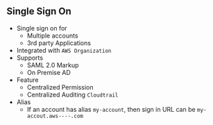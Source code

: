 ## Single Sign On

- Single sign on for
  - Multiple accounts
  - 3rd party Applications
- Integrated with `AWS Organization`
- Supports
  - SAML 2.0 Markup
  - On Premise AD
- Feature
  - Centralized Permission
  - Centralized Auditing `Cloudtrail`
- Alias
  - If an account has alias `my-account`, then sign in URL can be `my-accout.aws----.com`
